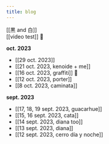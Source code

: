 ```yaml
---
title: blog
---
```


[[黒 and 白]]  
[[video test]] 🎥

**oct. 2023**

- [[29 oct. 2023]]
- [[21 oct. 2023, kenoide + me]]
- [[16 oct. 2023, graffiti]] 🎥
- [[12 oct. 2023, porter]]
- [[8 oct. 2023, caminata]]

**sept. 2023**

- [[17, 18, 19 sept. 2023, guacarhue]]
- [[15, 16 sept. 2023, cata]]
- [[14 sept. 2023, diana too]]
- [[13 sept. 2023, diana]]
- [[12 sept. 2023, cerro día y noche]]

